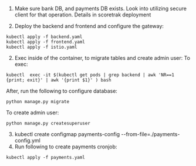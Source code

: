 1) Make sure bank DB, and payments DB exists. Look into utilizing secure client for that operation. Details in scoretrak deployment

2) Deploy the backend and frontend and configure the gateway:
```
kubectl apply -f backend.yaml
kubectl apply -f frontend.yaml
kubectl apply -f istio.yaml
```
      
2) Exec inside of the container, to migrate tables and create admin user:
To exec:
```
kubectl  exec -it $(kubectl get pods | grep backend | awk 'NR==1 {print; exit}' | awk '{print $1}' ) bash
```

After, run the following to configure database: 
```
python manage.py migrate
```

To create admin user:
```
python manage.py createsuperuser
```

3) kubectl create configmap payments-config --from-file=./payments-config.yml
4) Run following to create payments cronjob:
```
kubectl apply -f payments.yaml
```
